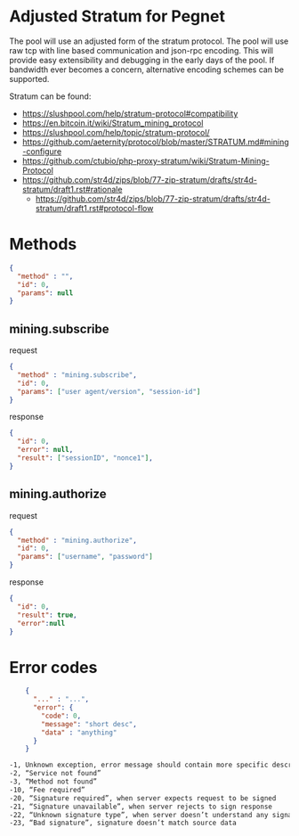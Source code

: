 # Adjusted Stratum for Pegnet

The pool will use an adjusted form of the stratum protocol. The pool will use raw tcp with line based communication and json-rpc encoding. This will provide easy extensibility and debugging in the early days of the pool. If bandwidth ever becomes a concern, alternative encoding schemes can be supported.

Stratum can be found:
- https://slushpool.com/help/stratum-protocol#compatibility
- https://en.bitcoin.it/wiki/Stratum_mining_protocol
- https://slushpool.com/help/topic/stratum-protocol/
- https://github.com/aeternity/protocol/blob/master/STRATUM.md#mining-configure
- https://github.com/ctubio/php-proxy-stratum/wiki/Stratum-Mining-Protocol
- https://github.com/str4d/zips/blob/77-zip-stratum/drafts/str4d-stratum/draft1.rst#rationale
    - https://github.com/str4d/zips/blob/77-zip-stratum/drafts/str4d-stratum/draft1.rst#protocol-flow


# Methods

```json
{
  "method" : "",
  "id": 0,
  "params": null
}
```

## mining.subscribe

request
```json
{
  "method" : "mining.subscribe",
  "id": 0,
  "params": ["user agent/version", "session-id"]
}
```

response
```json
{
  "id": 0,
  "error": null,
  "result": ["sessionID", "nonce1"],
}
```

## mining.authorize

request
```json
{
  "method" : "mining.authorize",
  "id": 0,
  "params": ["username", "password"]
}
```

response
```json
{
  "id": 0,
  "result": true,
  "error":null
}
```

# Error codes

```json
    {
      "..." : "...",
      "error": {
        "code": 0,
        "message": "short desc",
        "data" : "anything"
      }
    }
```

```bash
-1, Unknown exception, error message should contain more specific description
-2, “Service not found”
-3, “Method not found”
-10, “Fee required”
-20, “Signature required”, when server expects request to be signed
-21, “Signature unavailable”, when server rejects to sign response
-22, “Unknown signature type”, when server doesn’t understand any signature type from “sign_type”
-23, “Bad signature”, signature doesn’t match source data

```